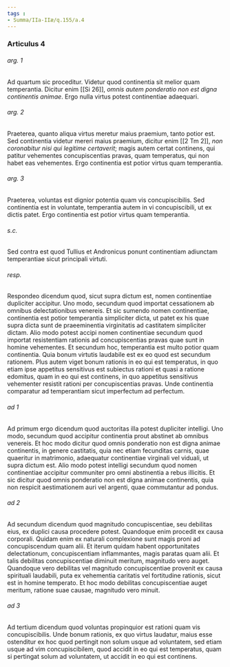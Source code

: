 ```yaml
---
tags : 
- Summa/IIa-IIæ/q.155/a.4
---
```


### Articulus 4

###### arg. 1
Ad quartum sic proceditur. Videtur quod continentia sit melior quam temperantia. Dicitur enim [[Si 26]], *omnis autem ponderatio non est digna continentis animae*. Ergo nulla virtus potest continentiae adaequari.

###### arg. 2
Praeterea, quanto aliqua virtus meretur maius praemium, tanto potior est. Sed continentia videtur mereri maius praemium, dicitur enim [[2 Tm 2]], *non coronabitur nisi qui legitime certaverit*; magis autem certat continens, qui patitur vehementes concupiscentias pravas, quam temperatus, qui non habet eas vehementes. Ergo continentia est potior virtus quam temperantia.

###### arg. 3
Praeterea, voluntas est dignior potentia quam vis concupiscibilis. Sed continentia est in voluntate, temperantia autem in vi concupiscibili, ut ex dictis patet. Ergo continentia est potior virtus quam temperantia.

###### s.c.
Sed contra est quod Tullius et Andronicus ponunt continentiam adiunctam temperantiae sicut principali virtuti.

###### resp.
Respondeo dicendum quod, sicut supra dictum est, nomen continentiae dupliciter accipitur. Uno modo, secundum quod importat cessationem ab omnibus delectationibus venereis. Et sic sumendo nomen continentiae, continentia est potior temperantia simpliciter dicta, ut patet ex his quae supra dicta sunt de praeeminentia virginitatis ad castitatem simpliciter dictam. Alio modo potest accipi nomen continentiae secundum quod importat resistentiam rationis ad concupiscentias pravas quae sunt in homine vehementes. Et secundum hoc, temperantia est multo potior quam continentia. Quia bonum virtutis laudabile est ex eo quod est secundum rationem. Plus autem viget bonum rationis in eo qui est temperatus, in quo etiam ipse appetitus sensitivus est subiectus rationi et quasi a ratione edomitus, quam in eo qui est continens, in quo appetitus sensitivus vehementer resistit rationi per concupiscentias pravas. Unde continentia comparatur ad temperantiam sicut imperfectum ad perfectum.

###### ad 1
Ad primum ergo dicendum quod auctoritas illa potest dupliciter intelligi. Uno modo, secundum quod accipitur continentia prout abstinet ab omnibus venereis. Et hoc modo dicitur quod omnis ponderatio non est digna animae continentis, in genere castitatis, quia nec etiam fecunditas carnis, quae quaeritur in matrimonio, adaequatur continentiae virginali vel viduali, ut supra dictum est. Alio modo potest intelligi secundum quod nomen continentiae accipitur communiter pro omni abstinentia a rebus illicitis. Et sic dicitur quod omnis ponderatio non est digna animae continentis, quia non respicit aestimationem auri vel argenti, quae commutantur ad pondus.

###### ad 2
Ad secundum dicendum quod magnitudo concupiscentiae, seu debilitas eius, ex duplici causa procedere potest. Quandoque enim procedit ex causa corporali. Quidam enim ex naturali complexione sunt magis proni ad concupiscendum quam alii. Et iterum quidam habent opportunitates delectationum, concupiscentiam inflammantes, magis paratas quam alii. Et talis debilitas concupiscentiae diminuit meritum, magnitudo vero auget. Quandoque vero debilitas vel magnitudo concupiscentiae provenit ex causa spirituali laudabili, puta ex vehementia caritatis vel fortitudine rationis, sicut est in homine temperato. Et hoc modo debilitas concupiscentiae auget meritum, ratione suae causae, magnitudo vero minuit.

###### ad 3
Ad tertium dicendum quod voluntas propinquior est rationi quam vis concupiscibilis. Unde bonum rationis, ex quo virtus laudatur, maius esse ostenditur ex hoc quod pertingit non solum usque ad voluntatem, sed etiam usque ad vim concupiscibilem, quod accidit in eo qui est temperatus, quam si pertingat solum ad voluntatem, ut accidit in eo qui est continens.

